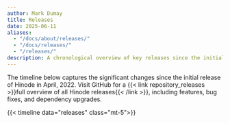 ```yaml
---
author: Mark Dumay
title: Releases
date: 2025-06-11
aliases:
  - "/docs/about/releases/"
  - "/docs/releases/"
  - "/releases/"
description: A chronological overview of key releases since the initial launch of Hinode.
---
```


The timeline below captures the significant changes since the initial release of Hinode in April, 2022. Visit GitHub for a {{< link repository_releases >}}full overview of all Hinode releases{{< /link >}}, including features, bug fixes, and dependency upgrades.

{{< timeline data="releases" class="mt-5">}}
